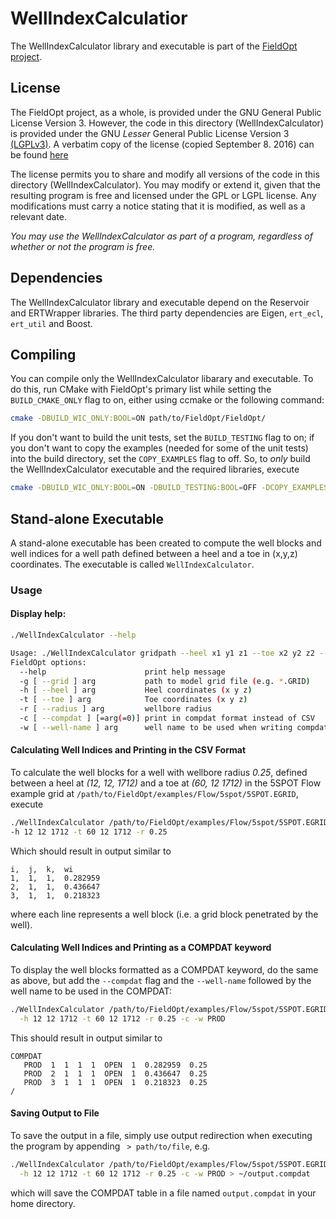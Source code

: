 # WellIndexCalculatior
The WellIndexCalculator library and executable is part of the 
[FieldOpt project](https://github.com/PetroleumCyberneticsGroup/FieldOpt).

## License
The FieldOpt project, as a whole, is provided under the GNU General
Public License Version 3. However, the code in this directory 
(WellIndexCalculator) is provided under the GNU _Lesser_ General
Public License Version  3 [(LGPLv3)](https://www.gnu.org/licenses/lgpl-3.0.en.html).
A verbatim copy of the license (copied September 8. 2016) can be found
[here](LICENSE.md)

The license permits you to share and modify all versions of the code in
this directory (WellIndexCalculator). You may modify or extend it, given
that the resulting program is free and licensed under the GPL or LGPL
license. Any modifications must carry a notice stating that it is 
modified, as well as a relevant date.

_You may use the WellIndexCalculator as part of a program, regardless of 
whether or not the program is free._ 

## Dependencies
The WellIndexCalculator library and executable depend on the Reservoir
and ERTWrapper libraries. The third party dependencies are Eigen, 
`ert_ecl`, `ert_util` and Boost.

## Compiling
You can compile only the WellIndexCalculator libarary and executable. To
do this, run CMake with FieldOpt's primary list while setting the
`BUILD_CMAKE_ONLY` flag to on, either using ccmake or the following 
command:
```bash
cmake -DBUILD_WIC_ONLY:BOOL=ON path/to/FieldOpt/FieldOpt/
```

If you don't want to build the unit tests, set the `BUILD_TESTING` flag
to on; if you don't want to copy the examples (needed for some
of the unit tests) into the build directory, set the `COPY_EXAMPLES` 
flag to off. So, to _only_ build the WellIndexCalculator executable and
the required libraries, execute
```bash
cmake -DBUILD_WIC_ONLY:BOOL=ON -DBUILD_TESTING:BOOL=OFF -DCOPY_EXAMPLES:BOOL=OFF path/to/FieldOpt/FieldOpt/
```

## Stand-alone Executable
A stand-alone executable has been created to compute the well blocks and 
well indices for a well path defined between a heel and a toe in (x,y,z)
coordinates. The executable is called `WellIndexCalculator`.
 
### Usage

#### Display help:
```bash
./WellIndexCalculator --help

Usage: ./WellIndexCalculator gridpath --heel x1 y1 z1 --toe x2 y2 z2 --radius r [options]
FieldOpt options:
  --help                      print help message
  -g [ --grid ] arg           path to model grid file (e.g. *.GRID)
  -h [ --heel ] arg           Heel coordinates (x y z)
  -t [ --toe ] arg            Toe coordinates (x y z)
  -r [ --radius ] arg         wellbore radius
  -c [ --compdat ] [=arg(=0)] print in compdat format instead of CSV
  -w [ --well-name ] arg      well name to be used when writing compdat
```

#### Calculating Well Indices and Printing in the CSV Format
To calculate the well blocks for a well with wellbore radius _0.25_, 
defined between a heel at _(12, 12, 1712)_ and a toe at _(60, 12 1712)_ 
in the 5SPOT Flow example grid 
at `/path/to/FieldOpt/examples/Flow/5spot/5SPOT.EGRID`, execute

```bash
./WellIndexCalculator /path/to/FieldOpt/examples/Flow/5spot/5SPOT.EGRID \
-h 12 12 1712 -t 60 12 1712 -r 0.25
```
 
Which should result in output similar to
```
i,	j,	k,	wi
1,	1,	1,	0.282959
2,	1,	1,	0.436647
3,	1,	1,	0.218323
```
where each line represents a well block (i.e. a grid block penetrated by
the well).

#### Calculating Well Indices and Printing as a COMPDAT keyword
To display the well blocks formatted as a COMPDAT keyword, do the same
as above, but add the `--compdat` flag and the `--well-name` followed
by the well name to be used in the COMPDAT:
```bash
./WellIndexCalculator /path/to/FieldOpt/examples/Flow/5spot/5SPOT.EGRID \
  -h 12 12 1712 -t 60 12 1712 -r 0.25 -c -w PROD
```
This should result in output similar to
```
COMPDAT
   PROD  1  1  1  1  OPEN  1  0.282959  0.25
   PROD  2  1  1  1  OPEN  1  0.436647  0.25
   PROD  3  1  1  1  OPEN  1  0.218323  0.25
/
```

#### Saving Output to File
To save the output in a file, simply use output redirection when 
executing the program by appending ` > path/to/file`, e.g.
```bash
./WellIndexCalculator /path/to/FieldOpt/examples/Flow/5spot/5SPOT.EGRID \
  -h 12 12 1712 -t 60 12 1712 -r 0.25 -c -w PROD > ~/output.compdat
```
which will save the COMPDAT table in a file named `output.compdat` in 
your home directory.
